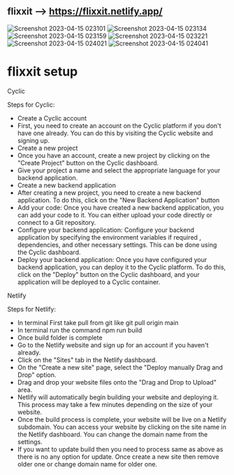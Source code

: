 ## flixxit --> https://flixxit.netlify.app/

![Screenshot 2023-04-15 023101](https://user-images.githubusercontent.com/116428639/232177284-b3f7de45-0f91-4c3e-8ed8-4218f9a42a6d.png)
![Screenshot 2023-04-15 023134](https://user-images.githubusercontent.com/116428639/232177291-c6073f16-7f85-4b4b-8539-eadf6a491e86.png)
![Screenshot 2023-04-15 023159](https://user-images.githubusercontent.com/116428639/232177295-baf6f256-756a-4f8b-87b6-5162a6735328.png)
![Screenshot 2023-04-15 023221](https://user-images.githubusercontent.com/116428639/232177302-f91b8943-28f1-414e-8ac2-e35047e501c1.png)
![Screenshot 2023-04-15 024021](https://user-images.githubusercontent.com/116428639/232177307-0df8f74e-7b39-4bc7-9809-f5cc6682d046.png)
![Screenshot 2023-04-15 024041](https://user-images.githubusercontent.com/116428639/232177312-b3a5a9dc-b7f0-478a-8d59-e236e38a6f7c.png)


# flixxit setup

Cyclic

Steps for Cyclic:
- Create a Cyclic account
- First, you need to create an account on the Cyclic platform if you don't have one already. You can do this by visiting the Cyclic website and signing up.
- Create a new project
- Once you have an account, create a new project by clicking on the "Create Project" button on the Cyclic dashboard. 
- Give your project a name and select the appropriate language for your backend application.
- Create a new backend application
- After creating a new project, you need to create a new backend application. To do this, click on the "New Backend Application" button
- Add your code: Once you have created a new backend application, you can add your code to it. You can either upload your code directly or connect to a Git repository.
- Configure your backend application: Configure your backend application by specifying the environment variables if required , dependencies, and other necessary settings. This can be done using the Cyclic dashboard.
- Deploy your backend application: Once you have configured your backend application, you can deploy it to the Cyclic platform. To do this, click on the "Deploy" button on the Cyclic dashboard, and your application will be deployed to a Cyclic container.

Netlify

Steps for Netlify:
- In terminal First take pull from git like git pull origin main
- In terminal run the command npm run build
- Once build folder is complete
- Go to the Netlify website and sign up for an account if you haven't already.
- Click on the "Sites" tab in the Netlify dashboard.
- On the "Create a new site" page, select the "Deploy manually Drag and Drop" option.
- Drag and drop your website files onto the "Drag and Drop to Upload" area.
- Netlify will automatically begin building your website and deploying it. This process may take a few minutes depending on the size of your website.
- Once the build process is complete, your website will be live on a Netlify subdomain. 
You can access your website by clicking on the site name in the Netlify dashboard. You can change the domain name from the settings.
- If you want to update build then you need to process same as above as there is no any option for update. Once create a new site then remove older one or change domain name for older one.




